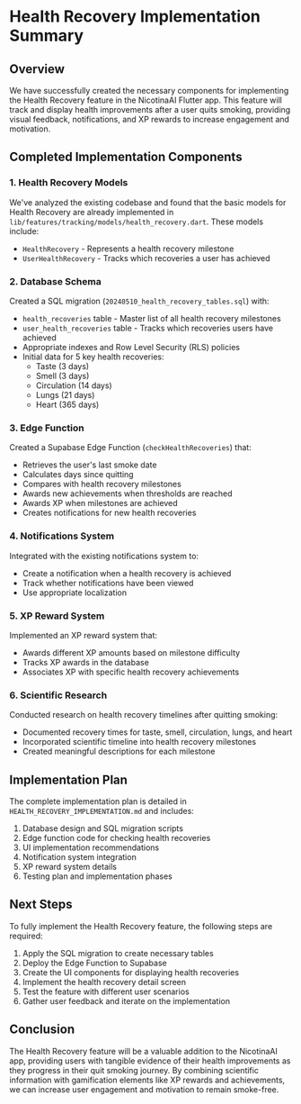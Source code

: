 # Health Recovery Implementation Summary

## Overview
We have successfully created the necessary components for implementing the Health Recovery feature in the NicotinaAI Flutter app. This feature will track and display health improvements after a user quits smoking, providing visual feedback, notifications, and XP rewards to increase engagement and motivation.

## Completed Implementation Components

### 1. Health Recovery Models
We've analyzed the existing codebase and found that the basic models for Health Recovery are already implemented in `lib/features/tracking/models/health_recovery.dart`. These models include:

- `HealthRecovery` - Represents a health recovery milestone
- `UserHealthRecovery` - Tracks which recoveries a user has achieved

### 2. Database Schema
Created a SQL migration (`20240510_health_recovery_tables.sql`) with:

- `health_recoveries` table - Master list of all health recovery milestones
- `user_health_recoveries` table - Tracks which recoveries users have achieved
- Appropriate indexes and Row Level Security (RLS) policies
- Initial data for 5 key health recoveries:
  - Taste (3 days)
  - Smell (3 days)
  - Circulation (14 days)
  - Lungs (21 days)
  - Heart (365 days)

### 3. Edge Function
Created a Supabase Edge Function (`checkHealthRecoveries`) that:

- Retrieves the user's last smoke date
- Calculates days since quitting
- Compares with health recovery milestones
- Awards new achievements when thresholds are reached
- Awards XP when milestones are achieved
- Creates notifications for new health recoveries

### 4. Notifications System
Integrated with the existing notifications system to:

- Create a notification when a health recovery is achieved
- Track whether notifications have been viewed
- Use appropriate localization

### 5. XP Reward System
Implemented an XP reward system that:

- Awards different XP amounts based on milestone difficulty
- Tracks XP awards in the database
- Associates XP with specific health recovery achievements

### 6. Scientific Research
Conducted research on health recovery timelines after quitting smoking:

- Documented recovery times for taste, smell, circulation, lungs, and heart
- Incorporated scientific timeline into health recovery milestones
- Created meaningful descriptions for each milestone

## Implementation Plan

The complete implementation plan is detailed in `HEALTH_RECOVERY_IMPLEMENTATION.md` and includes:

1. Database design and SQL migration scripts
2. Edge function code for checking health recoveries
3. UI implementation recommendations
4. Notification system integration
5. XP reward system details
6. Testing plan and implementation phases

## Next Steps

To fully implement the Health Recovery feature, the following steps are required:

1. Apply the SQL migration to create necessary tables
2. Deploy the Edge Function to Supabase
3. Create the UI components for displaying health recoveries
4. Implement the health recovery detail screen
5. Test the feature with different user scenarios
6. Gather user feedback and iterate on the implementation

## Conclusion

The Health Recovery feature will be a valuable addition to the NicotinaAI app, providing users with tangible evidence of their health improvements as they progress in their quit smoking journey. By combining scientific information with gamification elements like XP rewards and achievements, we can increase user engagement and motivation to remain smoke-free.